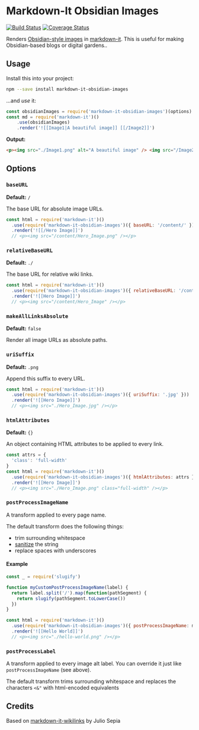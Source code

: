 # Markdown-It Obsidian Images

[![Build Status](https://travis-ci.org/glitchassassin/markdown-it-obsidian-images.svg?branch=master)](https://travis-ci.org/glitchassassin/markdown-it-obsidian-images) [![Coverage Status](https://coveralls.io/repos/github/glitchassassin/markdown-it-obsidian-images/badge.svg?branch=master)](https://coveralls.io/github/glitchassassin/markdown-it-obsidian-images?branch=master)

Renders [Obsidian-style images](https://help.obsidian.md/How+to/Format+your+notes#Images) in [markdown-it](https://github.com/markdown-it/markdown-it). This is useful for making Obsidian-based blogs or digital gardens..

## Usage

Install this into your project:

```bash
npm --save install markdown-it-obsidian-images
```

...and *use* it:

```js
const obsidianImages = require('markdown-it-obsidian-images')(options)
const md = require('markdown-it')()
    .use(obsidianImages)
    .render('![[Image1|A beautiful image]] [[/Image2]]')
```

**Output:**

```html
<p><img src="./Image1.png" alt="A beautiful image" /> <img src="/Image2.png" /></p>
```

## Options

### `baseURL`

**Default:** `/`

The base URL for absolute image URLs.

```js
const html = require('markdown-it')()
  .use(require('markdown-it-obsidian-images')({ baseURL: '/content/' }))
  .render('![[/Hero Image]]')
  // <p><img src="/content/Hero_Image.png" /></p>
```

### `relativeBaseURL`

**Default:** `./`

The base URL for relative wiki links.

```js
const html = require('markdown-it')()
  .use(require('markdown-it-obsidian-images')({ relativeBaseURL: '/content/', suffix: '' }))
  .render('![[Hero Image]]')
  // <p><img src="/content/Hero_Image" /></p>
```

### `makeAllLinksAbsolute`

**Default:** `false`

Render all image URLs as absolute paths.

### `uriSuffix`

**Default:** `.png`

Append this suffix to every URL.

```js
const html = require('markdown-it')()
  .use(require('markdown-it-obsidian-images')({ uriSuffix: '.jpg' }))
  .render('![[Hero Image]]')
  // <p><img src="./Hero_Image.jpg" /></p>
```

### `htmlAttributes`

**Default:** `{}`

An object containing HTML attributes to be applied to every link.

```js
const attrs = {
  'class': 'full-width'
}
const html = require('markdown-it')()
  .use(require('markdown-it-obsidian-images')({ htmlAttributes: attrs }))
  .render('![[Hero Image]]')
  // <p><img src="./Hero_Image.png" class="full-width" /></p>
```

### `postProcessImageName`

A transform applied to every page name.

The default transform does the following things:

* trim surrounding whitespace
* [sanitize](https://github.com/parshap/node-sanitize-filename) the string
* replace spaces with underscores

#### Example

```js
const _ = require('slugify')

function myCustomPostProcessImageName(label) {
  return label.split('/').map(function(pathSegment) {
    return slugify(pathSegment.toLowerCase())
  })
}

const html = require('markdown-it')()
  .use(require('markdown-it-obsidian-images')({ postProcessImageName: myCustomPostProcessImageName }))
  .render('![[Hello World]]')
  // <p><img src="./hello-world.png" /></p>
```

### `postProcessLabel`

A transform applied to every image alt label. You can override it just like `postProcessImageName` (see above).

The default transform trims surrounding whitespace and replaces the characters `<&"` with html-encoded equivalents

## Credits

Based on [markdown-it-wikilinks](https://github.com/jsepia/markdown-it-wikilinks/) by Julio Sepia
